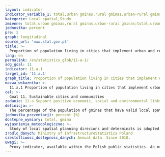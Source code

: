 ```yaml
---
layout: indicator
indicator_variable_1: total,urban gminas,rural gminas,urban-rural gminas,total_,urban gminas_,rural gminas_,urbal-rural gminas
kategorie: Local spatial,Study
zmienne: total,urban gminas,rural gminas,urban-rural gminas;total,urban gminas,rural gminas,urbal-rural gminas
jednostka: percent
pre: 2
graph: longitudinal
source_url: 'www.stat.gov.pl'
title: >-
  Proportion of population living in cities that implement urban and regional development plans integrating population projections and resource needs by size of cities
lang: en
permalink: /en/statistics_glob/11-a-1/
sdg_goal: 11
indicator: 11.a.1
target_id: '11.a.1'
graph_title: Proportion of population living in cities that implement urban and regional development plans integrating population projections and resource needs by size of cities
nazwa_wskaznika: >-
  11.a.1 Proportion of population living in cities that implement urban and regional development plans integrating population projections and resource needs by size of cities
cel: >-
  Goal 11. Sustainable cities and communities
zadanie: 11.a Support positive economic, social and environmental links between urban, peri-urban and rural areas by strengthening national and regional development planning
definicja: >-
  The percentage of the population of gminas that have valid local spatial development plans (regardless of the number of plans) or valid study of local spatial planning direcions and determinats in total population, and by type of gminas: rural, urban and urban-rural.
jednostka_prezentacji: percent [%]
dostepne_wymiary: total, gmina
wyjasnienia_metodologiczne: >-
  Study of local spatial planning direcions and determinats is adopted by the gmina council to determine the spatial policy, including local zoning rules, taking into account, among others, principles set out in the concept of spatial development of the country, the development strategy content and the voivodship spatial development plan, the framework study of local spatial planning of metropolitan organisation and gmina development strategies, and analysis of economic, environmental and social, demographic forecasts.The local spatial development plan is an act of local law adopted by the gmina council in accordance with the content of the study of ocal spatial planning, which specifies the purpose and the ways of developing particular areas, including public purpose investment.
zrodlo_danych: Ministry of InfrastructureStatistics Poland
czestotliwosc_dostępnosc_danych: Annual data  Since 2010.
uwagi: >-
  Proxy indicator, available within the Polish public statistics. An original indicator, adopted by the UN for monitoring target 11.a Support positive economic, social and environmental links between urban, peri-urban and rural areas by strengthening national and regional development planning, is 11.a.1 Proportion of population living in cities that implement urban and regional development plans integrating population projections and resource needs by size of cities
---
```

